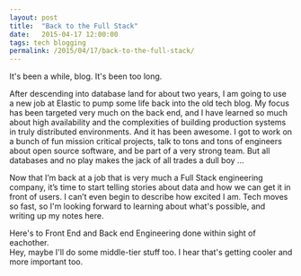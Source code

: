 ```yaml
---
layout: post
title:  "Back to the Full Stack"
date:   2015-04-17 12:00:00
tags: tech blogging
permalink: /2015/04/17/back-to-the-full-stack/ 
---
```

It's been a while, blog.  It's been too long.

After descending into database land for about two years, I am going to use a new job at Elastic to pump some life back into the old tech blog.  My focus has been targeted very much on the back end, and I have learned so much about high availability and the complexities of building production systems in truly distributed environments.  And it has been awesome.  I got to work on a bunch of fun mission critical projects, talk to tons and tons of engineers about open source software, and be part of a very strong team.  But all databases and no play makes the jack of all trades a dull boy ...

Now that I’m back at a job that is very much a Full Stack engineering company, it’s time to start telling stories about data and how we can get it in front of users.  I can’t even begin to describe how excited I am.  Tech moves so fast, so I'm looking forward to learning about what's possible, and writing up my notes here.

Here's to Front End and Back end Engineering done within sight of eachother.  
Hey, maybe I'll do some middle-tier stuff too.  I hear that's getting cooler and more important too.
